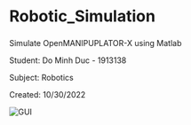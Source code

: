 # Robotic_Simulation

###
Simulate OpenMANIPUPLATOR-X using Matlab

Student: Do Minh Duc - 1913138

Subject: Robotics

Created: 10/30/2022

![GUI](https://scontent.fsgn6-1.fna.fbcdn.net/v/t1.15752-9/310842908_493666889388971_5946920310756932856_n.png?_nc_cat=101&ccb=1-7&_nc_sid=ae9488&_nc_ohc=hj4HpG0gGIkAX9ZSYV7&tn=8LUejDp_5hjSQUBH&_nc_ht=scontent.fsgn6-1.fna&oh=03_AdQmG-pL6lgp73caDBGsX3dGKD1WCCjRO6Yw_MRB_W9PyA&oe=63847B46 "GUI in Matlab")

###
